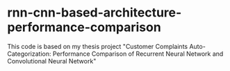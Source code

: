 # rnn-cnn-based-architecture-performance-comparison

This code is based on my thesis project "Customer Complaints Auto-Categorization: Performance Comparison of Recurrent Neural Network and Convolutional Neural Network"
